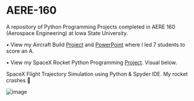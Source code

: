 # AERE-160
A repository of Python Programming Projects completed in AERE 160 (Aerospace Engineering) at Iowa State University.


• View my Aircraft Build <a href="https://github.com/mccnick/AERE-160/blob/main/LTA%20pictures.pdf">Project</a> and <a href ="https://github.com/mccnick/AERE-160/blob/main/annotated-LTA.pptx.pdf">PowerPoint</a> where I led 7 students to score an A. 

• View my SpaceX Rocket Python Programming <a href="https://github.com/mccnick/AERE-160/blob/main/SpaceXRocketSimulation.py">Project</a>. Visual below.




SpaceX Flight Trajectory Simulation using Python & Spyder IDE.
My rocket crashes 🥲

![image](https://user-images.githubusercontent.com/91184284/232335618-21af470a-1634-4918-bc83-1c0c69ed4133.gif)
